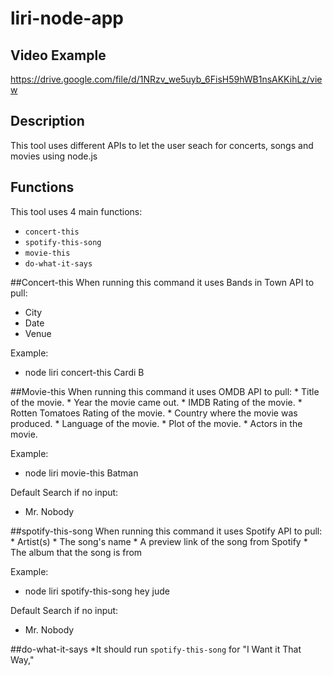 # liri-node-app

## Video Example
https://drive.google.com/file/d/1NRzv_we5uyb_6FisH59hWB1nsAKKihLz/view

## Description
This tool uses different APIs to let the user seach for concerts, songs and movies using node.js

## Functions
This tool uses 4 main functions:
* `concert-this`
* `spotify-this-song`
* `movie-this`
* `do-what-it-says`

##Concert-this
When running this command it uses Bands in Town API to pull:
* City
* Date
* Venue

Example:
* node liri concert-this Cardi B

##Movie-this
When running this command it uses OMDB API to pull:
       * Title of the movie.
       * Year the movie came out.
       * IMDB Rating of the movie.
       * Rotten Tomatoes Rating of the movie.
       * Country where the movie was produced.
       * Language of the movie.
       * Plot of the movie.
       * Actors in the movie.

Example:
* node liri movie-this Batman

Default Search if no input:
* Mr. Nobody

##spotify-this-song
When running this command it uses Spotify API to pull:
     * Artist(s)
     * The song's name
     * A preview link of the song from Spotify
     * The album that the song is from

Example:
* node liri spotify-this-song hey jude

Default Search if no input:
* Mr. Nobody

##do-what-it-says
*It should run `spotify-this-song` for "I Want it That Way," 
